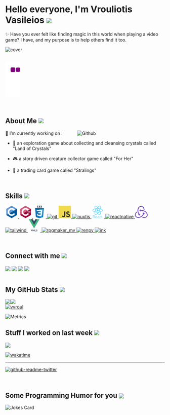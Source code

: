 <h1> Hello everyone, I'm Vrouliotis Vasileios <img src = "https://raw.githubusercontent.com/MartinHeinz/MartinHeinz/master/wave.gif" width = 50px> </h1>
<p align='center'>

:sparkles: Have you ever felt like finding magic in this world when playing a video game? I have, and my purpose is to help others find it too.

<div align="left">
<img width="700px" height = "500px" src="https://pbs.twimg.com/media/FJI52StXsAMrcZc?format=jpg&name=large" alt="cover" />
</div>

<br />

![snake gif](https://raw.githubusercontent.com/vvroul/vvroul/output/github-contribution-grid-snake.gif)

<br />

<h2> About Me <img src = "https://steptech.com.au/wp-content/uploads/2021/07/Game-development.gif" width = 32px> </h2>

<img width="55%" align="right" alt="Github" src="https://raw.githubusercontent.com/onimur/.github/master/.resources/git-header.svg" />

🔭 I’m currently working on : 

- :gem: an exploration game about collecting and cleansing crystals called "Land of Crystals"

- :video_game: a story driven creature collector game called "For Her" 

- :flower_playing_cards: a trading card game called "Stralings"

<br />

<h2> Skills <img src = "https://media2.giphy.com/media/QssGEmpkyEOhBCb7e1/giphy.gif?cid=ecf05e47a0n3gi1bfqntqmob8g9aid1oyj2wr3ds3mg700bl&rid=giphy.gif" width = 32px> </h2>
<p align="left"> <a href="https://www.cprogramming.com/" target="_blank" rel="noreferrer"> <img src="https://raw.githubusercontent.com/devicons/devicon/master/icons/c/c-original.svg" alt="c" width="40" height="40"/> </a> <a href="https://www.w3schools.com/cpp/" target="_blank" rel="noreferrer"> <img src="https://raw.githubusercontent.com/devicons/devicon/master/icons/cplusplus/cplusplus-original.svg" alt="cplusplus" width="40" height="40"/> </a> <a href="https://www.w3schools.com/css/" target="_blank" rel="noreferrer"> <img src="https://raw.githubusercontent.com/devicons/devicon/master/icons/css3/css3-original-wordmark.svg" alt="css3" width="40" height="40"/> </a> <a href="https://git-scm.com/" target="_blank" rel="noreferrer"> <img src="https://www.vectorlogo.zone/logos/git-scm/git-scm-icon.svg" alt="git" width="40" height="40"/> </a> <a href="https://developer.mozilla.org/en-US/docs/Web/JavaScript" target="_blank" rel="noreferrer"> <img src="https://raw.githubusercontent.com/devicons/devicon/master/icons/javascript/javascript-original.svg" alt="javascript" width="40" height="40"/> </a> <a href="https://nuxtjs.org/" target="_blank" rel="noreferrer"> <img src="https://www.vectorlogo.zone/logos/nuxtjs/nuxtjs-icon.svg" alt="nuxtjs" width="40" height="40"/> </a> <a href="https://reactjs.org/" target="_blank" rel="noreferrer"> <img src="https://raw.githubusercontent.com/devicons/devicon/master/icons/react/react-original-wordmark.svg" alt="react" width="40" height="40"/> </a> <a href="https://reactnative.dev/" target="_blank" rel="noreferrer"> <img src="https://reactnative.dev/img/header_logo.svg" alt="reactnative" width="40" height="40"/> </a> <a href="https://redux.js.org" target="_blank" rel="noreferrer"> <img src="https://raw.githubusercontent.com/devicons/devicon/master/icons/redux/redux-original.svg" alt="redux" width="40" height="40"/> </a> <a href="https://tailwindcss.com/" target="_blank" rel="noreferrer"> <img src="https://www.vectorlogo.zone/logos/tailwindcss/tailwindcss-icon.svg" alt="tailwind" width="40" height="40"/> </a> <a href="https://vuejs.org/" target="_blank" rel="noreferrer"> <img src="https://raw.githubusercontent.com/devicons/devicon/master/icons/vuejs/vuejs-original-wordmark.svg" alt="vuejs" width="40" height="40"/> </a>
<a href="https://www.rpgmakerweb.com/products/rpg-maker-mv" target="_blank" rel="noreferrer"> <img src="https://assets-global.website-files.com/5efc0159f9a97ba05a8b2902/5f17f33b543268baf3b87e38_header-icon-1.png" alt="rpgmaker_mv" width="40" height="40"/> </a> <a href="https://www.renpy.org/why.html" target="_blank" rel="noreferrer"> <img src="https://img.utdstc.com/icon/fdf/eda/fdfeda8e6927711d57e447e168e95566d964dd51e9eb2f7e1874c72f985195bb:200" alt="renpy" width="40" height="40"/> </a> <a href="https://www.inklestudios.com/ink/" target="_blank" rel="noreferrer"> <img src="https://www.inklestudios.com/ink/img/inky-icon.png" alt="ink" width="40" height="40"/> </a> </p>

<br />

<h2> Connect with me <img src='https://raw.githubusercontent.com/ShahriarShafin/ShahriarShafin/main/Assets/handshake.gif' width="70px"> </h2>
<a href = 'https://www.linkedin.com/in/vvrouliotis'> <img width = '32px' align= 'center' src="https://raw.githubusercontent.com/rahulbanerjee26/githubAboutMeGenerator/main/icons/linked-in-alt.svg"/></a> 
<a href = 'https://www.twitter.com/vvroul'> <img width = '32px' align= 'center' src="https://raw.githubusercontent.com/rahulbanerjee26/githubAboutMeGenerator/main/icons/twitter.svg"/></a> 
<a href = 'https://vvroul.github.io/'> <img width = '32px' align= 'center' src="https://raw.githubusercontent.com/rahulbanerjee26/githubAboutMeGenerator/main/icons/portfolio.png"/></a> 
<a href = 'https://www.github.com/vvroul'> <img width = '32px' align= 'center' src="https://raw.githubusercontent.com/rahulbanerjee26/githubAboutMeGenerator/main/icons/github.svg"/></a> 

<br />
<br />

<h2> My GitHub Stats <img src='https://cdn.dribbble.com/users/1277312/screenshots/14733298/media/39b1045e593737587dd60e42c8422d1f.gif' width='60px'> </h2>

<div style="display: flex; flex-direction: row;">
 <img class="img" src="https://github-readme-stats.vercel.app/api?username=vvroul&show_icons=true&theme=gruvbox&count_private=true" />
 <img class="img" src="https://github-readme-streak-stats.herokuapp.com/?user=DenverCoder1&theme=gruvbox" />
</div>

<div> <a href="https://github.com/ryo-ma/github-profile-trophy"><img src="https://github-profile-trophy.vercel.app/?username=vvroul" alt="vvroul" /></a> </div>

![Metrics](https://metrics.lecoq.io/vvroul?template=terminal&base.header=0&base.activity=0&base.repositories=0&base.metadata=0&languages=1&languages.limit=8&languages.colors=github&languages.threshold=0%25&config.timezone=America%2FToronto)

<h2> Stuff I worked on last week  <img src = "https://media1.giphy.com/media/JZ40cnfnN11KycrvMF/giphy.gif?cid=ecf05e47a0n3gi1bfqntqmob8g9aid1oyj2wr3ds3mg700bl&rid=giphy.gif" width = 70px> </h2>
<a href="https://github.com/anuraghazra/github-readme-stats">
<img align="center" src="https://github-readme-stats.vercel.app/api/wakatime?username=@vvroul&compact=True"/>
</a>
<br>

[![wakatime](https://wakatime.com/badge/user/f93a44b2-26c5-4066-92e5-de5250820f20.svg)](https://wakatime.com/@f93a44b2-26c5-4066-92e5-de5250820f20)


<hr>
 
 [![github-readme-twitter](https://github-readme-twitter.gazf.vercel.app/api?id=vvroul)](https://github.com/gazf/github-readme-twitter)

<br />

<h2> Some Programming Humor for you <img align ='center' src='https://media2.giphy.com/media/UQDSBzfyiBKvgFcSTw/giphy.gif?cid=ecf05e47p3cd513axbek3f56ti3jzizq8hincw20jauyyfyw&rid=giphy.gif' width = '32px'></h2>

![Jokes Card](https://readme-jokes.vercel.app/api?theme=default)
